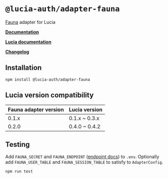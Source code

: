 # `@lucia-auth/adapter-fauna`

[Fauna](https://fauna.com) adapter for Lucia

**[Documentation](https://lucia-auth.vercel.app/learn/adapters/fauna)**

**[Lucia documentation](https://lucia-auth.vercel.app)**

**[Changelog](https://github.com/pilcrowOnPaper/lucia-auth/blob/main/packages/adapter-fauna/CHANGELOG.md)**

## Installation

```
npm install @lucia-auth/adapter-fauna
```

## Lucia version compatibility

| Fauna adapter version | Lucia version |
| --------------------- | ------------- |
| 0.1.x                 | 0.1.x ~ 0.3.x |
| 0.2.0                 | 0.4.0 ~ 0.4.2 |

## Testing

Add `FAUNA_SECRET` and `FAUNA_ENDPOINT` ([endpoint docs](https://docs.fauna.com/fauna/current/learn/understanding/region_groups#region-group-endpoints)) to `.env`.
Optionally add `FAUNA_USER_TABLE` and `FAUNA_SESSION_TABLE` to satisfy to `AdapterConfig`.

```
npm run test
```
